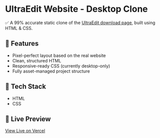 
# UltraEdit Website - Desktop Clone

✅ A 99% accurate static clone of the [UltraEdit download page](https://www.ultraedit.com/downloads/ultraedit-download-thank-you/?src=homepage_banner), built using HTML & CSS.

## 🌟 Features
- Pixel-perfect layout based on the real website
- Clean, structured HTML
- Responsive-ready CSS (currently desktop-only)
- Fully asset-managed project structure

## 📂 Tech Stack
- HTML
- CSS

## 🔗 Live Preview
[View Live on Vercel](https://ultra-edit-download-page-clone-5acqxrjs0.vercel.app/)
